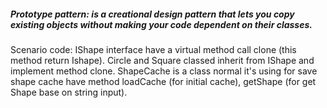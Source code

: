##### Prototype pattern: is a creational design pattern that lets you **copy existing objects**  without making your code dependent on their classes.
Scenario code:
IShape interface have a virtual method call clone (this method return Ishape). Circle and Square classed inherit from IShape and implement method clone. ShapeCache is a class normal it's using for save shape cache have method loadCache (for initial cache), getShape (for get Shape base on string input).